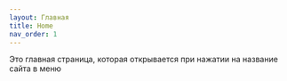 ```yaml
---
layout: Главная
title: Home
nav_order: 1
---
```


Это главная страница, которая открывается при нажатии на название сайта в меню
